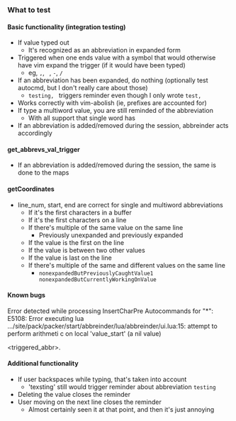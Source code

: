 ### What to test

#### Basic functionality (integration testing)
+ If value typed out
    + It's recognized as an abbreviation in expanded form
+ Triggered when one ends value with a symbol that would otherwise have vim expand the trigger (if it would have been typed)
    + eg, `,`, ` `, `-`, `/`
+ If an abbreviation has been expanded, do nothing (optionally test autocmd, but I don't really care about those)
    + `testing, ` triggers reminder even though I only wrote `test, `
+ Works correctly with vim-abolish (ie, prefixes are accounted for)
+ If type a multiword value, you are still reminded of the abbreviation
    + With all support that single word has
+ If an abbreviation is added/removed during the session, abbreinder acts accordingly

#### get_abbrevs_val_trigger
+ If an abbreviation is added/removed during the session, the same is done to the maps

#### getCoordinates
+ line_num, start, end are correct for single and multiword abbreviations
    + If it's the first characters in a buffer
    + If it's the first characters on a line
    + If there's multiple of the same value on the same line
        + Previously unexpanded and previously expanded
    + If the value is the first on the line
    + If the value is between two other values
    + If the value is last on the line
    + If there's multiple of the same and different values on the same line
        + `nonexpandedButPreviouslyCaughtValue1 nonexpandedButCurrentlyWorkingOnValue`


#### Known bugs
Error detected while processing InsertCharPre Autocommands for "*":
E5108: Error executing lua .../site/pack/packer/start/abbreinder/lua/abbreinder/ui.lua:15: attempt to perform arithmeti
c on local 'value_start' (a nil value)

<triggered_abbr>.
<symbol>





#### Additional functionality
+ If user backspaces while typing, that's taken into account
    + 'tex<BS>sting' still would trigger reminder about abbreviation `testing`
+ Deleting the value closes the reminder
+ User moving on the next line closes the reminder
    + Almost certainly seen it at that point, and then it's just annoying
